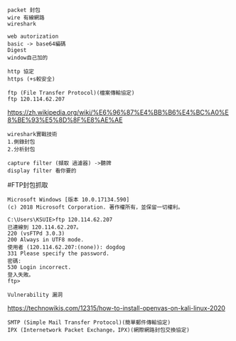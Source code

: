 ```
packet 封包
wire 有線網路
wireshark
```
```
web autorization
basic -> base64編碼
Digest
window自己加的
```
```
http 協定
https (+s較安全)
```
```
ftp (File Transfer Protocol)(檔案傳輸協定)
ftp 120.114.62.207
```
https://zh.wikipedia.org/wiki/%E6%96%87%E4%BB%B6%E4%BC%A0%E8%BE%93%E5%8D%8F%E8%AE%AE
```
wireshark實戰技術
1.側錄封包
2.分析封包
```
```
capture filter (擷取 過濾器) ->聽牌
display filter 看你要的
```
#FTP封包抓取
```
Microsoft Windows [版本 10.0.17134.590]
(c) 2018 Microsoft Corporation. 著作權所有，並保留一切權利。

C:\Users\KSUIE>ftp 120.114.62.207
已連線到 120.114.62.207。
220 (vsFTPd 3.0.3)
200 Always in UTF8 mode.
使用者 (120.114.62.207:(none)): dogdog
331 Please specify the password.
密碼:
530 Login incorrect.
登入失敗。
ftp>
```
```
Vulnerability 漏洞
```

https://technowikis.com/12315/how-to-install-openvas-on-kali-linux-2020

```
SMTP (Simple Mail Transfer Protocol)(簡單郵件傳輸協定)
IPX (Internetwork Packet Exchange，IPX)(網際網路封包交換協定)
```
